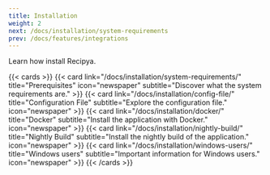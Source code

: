 ```yaml
---
title: Installation
weight: 2
next: /docs/installation/system-requirements
prev: /docs/features/integrations
---
```


Learn how install Recipya.

{{< cards >}}
    {{< card link="/docs/installation/system-requirements/"
            title="Prerequisites"
            icon="newspaper"
            subtitle="Discover what the system requirements are." >}}
    {{< card link="/docs/installation/config-file/"
            title="Configuration File"
            subtitle="Explore the configuration file."
            icon="newspaper" >}}
    {{< card link="/docs/installation/docker/"
            title="Docker"
            subtitle="Install the application with Docker."
            icon="newspaper" >}}
    {{< card link="/docs/installation/nightly-build/"
            title="Nightly Build"
            subtitle="Install the nightly build of the application."
            icon="newspaper" >}}
    {{< card link="/docs/installation/windows-users/"
            title="Windows users"
            subtitle="Important information for Windows users."
            icon="newspaper" >}}
{{< /cards >}}

